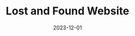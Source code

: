 ---
layout: project
title: Lost and Found Website
date: 2023-12-01
description: >-
    A Lost and Found web application designed for the University of Virginia using Django, PostgreSQL, and Heroku. Created for CS3240: Software Engineering. 
categories: [Software Development, Web Development]

github: https://github.com/uva-cs3240-s24/project-a-26/
# github: https://github.com/Brenmull12/UVA-Lost-and-Found/
---